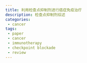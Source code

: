 ```yaml
---
title: 利用检查点抑制剂进行癌症免疫治疗
description: 检查点抑制剂综述
categories:
 - cancer
tags:
 - paper
 - cancer
 - immunotherapy
 - checkpoint blockade
 - review
---
```


